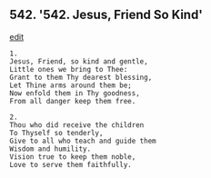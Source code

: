 
## 542.  '542. Jesus, Friend So Kind'
[edit](https://docs.google.com/document/d/1b8TghRxUmxn1V0a43nCFeCWEc1KxSesp/edit?mode=html)






    1.
    Jesus, Friend, so kind and gentle,
    Little ones we bring to Thee:
    Grant to them Thy dearest blessing,
    Let Thine arms around them be;
    Now enfold them in Thy goodness,
    From all danger keep them free.

    2.
    Thou who did receive the children
    To Thyself so tenderly,
    Give to all who teach and guide them
    Wisdom and humility.
    Vision true to keep them noble,
    Love to serve them faithfully.
